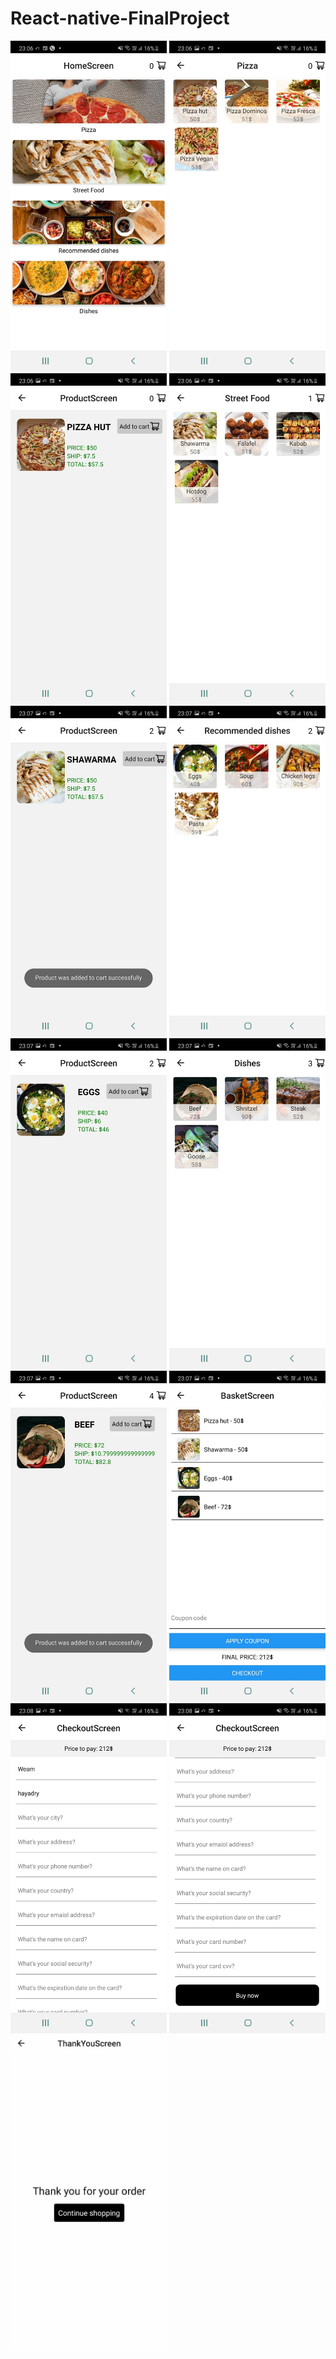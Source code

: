 # React-native-FinalProject

<img src="screenshots/1.png" data-canonical-src="screenshots/1.png" width="250" />
<img src="screenshots/2.png" data-canonical-src="screenshots/2.png" width="250" />
<img src="screenshots/3.png" data-canonical-src="screenshots/3.png" width="250" />
<img src="screenshots/4.png" data-canonical-src="screenshots/4.png" width="250" />
<img src="screenshots/5.png" data-canonical-src="screenshots/5.png" width="250" />
<img src="screenshots/6.png" data-canonical-src="screenshots/6.png" width="250" />
<img src="screenshots/7.png" data-canonical-src="./screenshots/7.png" width="250" />
<img src="screenshots/8.png" data-canonical-src="./screenshots/8.png" width="250" />
<img src="screenshots/9.png" data-canonical-src="./screenshots/9.png" width="250" />
<img src="screenshots/10.png" data-canonical-src="./screenshots/10.png" width="250" />
<img src="screenshots/11.png" data-canonical-src="./screenshots/11.png" width="250" />
<img src="screenshots/12.png" data-canonical-src="./screenshots/12.png" width="250" />
<img src="screenshots/13.png" data-canonical-src="./screenshots/13.png" width="250" />
